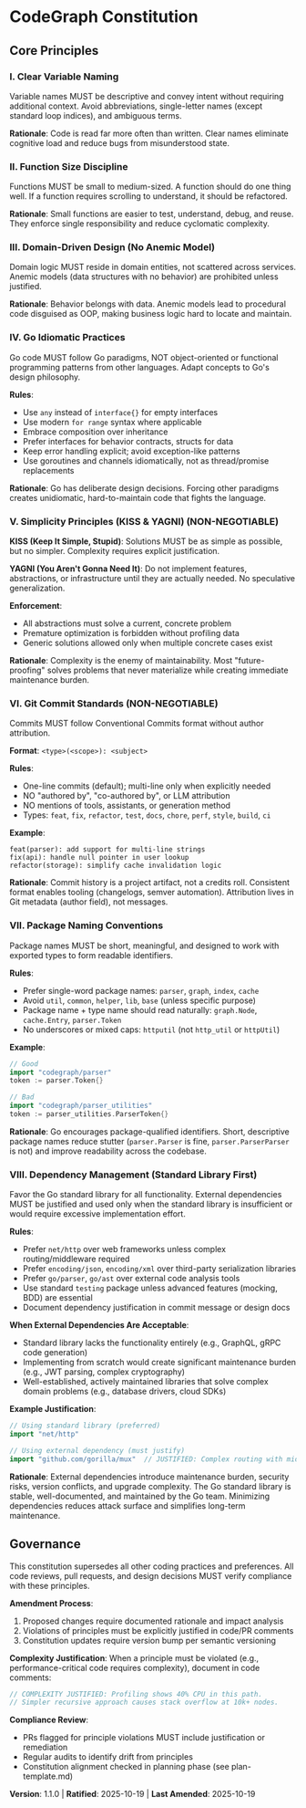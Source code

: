 <!--
Sync Impact Report:
Version: 1.0.0 → 1.1.0
Rationale: MINOR version bump - Added new principle (Dependency Management)

Modified principles:
- None (existing principles unchanged)

Added sections:
- NEW: Principle VIII - Dependency Management (Standard Library First)

Removed sections:
- None

Templates requiring updates:
✅ plan-template.md - No constitution-specific updates needed (Constitution Check section already present)
✅ spec-template.md - No constitution-specific updates needed
✅ tasks-template.md - No constitution-specific updates needed

Follow-up TODOs: None
-->

# CodeGraph Constitution

## Core Principles

### I. Clear Variable Naming

Variable names MUST be descriptive and convey intent without requiring additional context. Avoid abbreviations, single-letter names (except standard loop indices), and ambiguous terms.

**Rationale**: Code is read far more often than written. Clear names eliminate cognitive load and reduce bugs from misunderstood state.

### II. Function Size Discipline

Functions MUST be small to medium-sized. A function should do one thing well. If a function requires scrolling to understand, it should be refactored.

**Rationale**: Small functions are easier to test, understand, debug, and reuse. They enforce single responsibility and reduce cyclomatic complexity.

### III. Domain-Driven Design (No Anemic Model)

Domain logic MUST reside in domain entities, not scattered across services. Anemic models (data structures with no behavior) are prohibited unless justified.

**Rationale**: Behavior belongs with data. Anemic models lead to procedural code disguised as OOP, making business logic hard to locate and maintain.

### IV. Go Idiomatic Practices

Go code MUST follow Go paradigms, NOT object-oriented or functional programming patterns from other languages. Adapt concepts to Go's design philosophy.

**Rules**:
- Use `any` instead of `interface{}` for empty interfaces
- Use modern `for range` syntax where applicable
- Embrace composition over inheritance
- Prefer interfaces for behavior contracts, structs for data
- Keep error handling explicit; avoid exception-like patterns
- Use goroutines and channels idiomatically, not as thread/promise replacements

**Rationale**: Go has deliberate design decisions. Forcing other paradigms creates unidiomatic, hard-to-maintain code that fights the language.

### V. Simplicity Principles (KISS & YAGNI) (NON-NEGOTIABLE)

**KISS (Keep It Simple, Stupid)**: Solutions MUST be as simple as possible, but no simpler. Complexity requires explicit justification.

**YAGNI (You Aren't Gonna Need It)**: Do not implement features, abstractions, or infrastructure until they are actually needed. No speculative generalization.

**Enforcement**:
- All abstractions must solve a current, concrete problem
- Premature optimization is forbidden without profiling data
- Generic solutions allowed only when multiple concrete cases exist

**Rationale**: Complexity is the enemy of maintainability. Most "future-proofing" solves problems that never materialize while creating immediate maintenance burden.

### VI. Git Commit Standards (NON-NEGOTIABLE)

Commits MUST follow Conventional Commits format without author attribution.

**Format**: `<type>(<scope>): <subject>`

**Rules**:
- One-line commits (default); multi-line only when explicitly needed
- NO "authored by", "co-authored by", or LLM attribution
- NO mentions of tools, assistants, or generation method
- Types: `feat`, `fix`, `refactor`, `test`, `docs`, `chore`, `perf`, `style`, `build`, `ci`

**Example**:
```
feat(parser): add support for multi-line strings
fix(api): handle null pointer in user lookup
refactor(storage): simplify cache invalidation logic
```

**Rationale**: Commit history is a project artifact, not a credits roll. Consistent format enables tooling (changelogs, semver automation). Attribution lives in Git metadata (author field), not messages.

### VII. Package Naming Conventions

Package names MUST be short, meaningful, and designed to work with exported types to form readable identifiers.

**Rules**:
- Prefer single-word package names: `parser`, `graph`, `index`, `cache`
- Avoid `util`, `common`, `helper`, `lib`, `base` (unless specific purpose)
- Package name + type name should read naturally: `graph.Node`, `cache.Entry`, `parser.Token`
- No underscores or mixed caps: `httputil` (not `http_util` or `httpUtil`)

**Example**:
```go
// Good
import "codegraph/parser"
token := parser.Token{}

// Bad
import "codegraph/parser_utilities"
token := parser_utilities.ParserToken{}
```

**Rationale**: Go encourages package-qualified identifiers. Short, descriptive package names reduce stutter (`parser.Parser` is fine, `parser.ParserParser` is not) and improve readability across the codebase.

### VIII. Dependency Management (Standard Library First)

Favor the Go standard library for all functionality. External dependencies MUST be justified and used only when the standard library is insufficient or would require excessive implementation effort.

**Rules**:
- Prefer `net/http` over web frameworks unless complex routing/middleware required
- Prefer `encoding/json`, `encoding/xml` over third-party serialization libraries
- Prefer `go/parser`, `go/ast` over external code analysis tools
- Use standard `testing` package unless advanced features (mocking, BDD) are essential
- Document dependency justification in commit message or design docs

**When External Dependencies Are Acceptable**:
- Standard library lacks the functionality entirely (e.g., GraphQL, gRPC code generation)
- Implementing from scratch would create significant maintenance burden (e.g., JWT parsing, complex cryptography)
- Well-established, actively maintained libraries that solve complex domain problems (e.g., database drivers, cloud SDKs)

**Example Justification**:
```go
// Using standard library (preferred)
import "net/http"

// Using external dependency (must justify)
import "github.com/gorilla/mux"  // JUSTIFIED: Complex routing with middleware chaining and path parameters beyond net/http ServeMux
```

**Rationale**: External dependencies introduce maintenance burden, security risks, version conflicts, and upgrade complexity. The Go standard library is stable, well-documented, and maintained by the Go team. Minimizing dependencies reduces attack surface and simplifies long-term maintenance.

## Governance

This constitution supersedes all other coding practices and preferences. All code reviews, pull requests, and design decisions MUST verify compliance with these principles.

**Amendment Process**:
1. Proposed changes require documented rationale and impact analysis
2. Violations of principles must be explicitly justified in code/PR comments
3. Constitution updates require version bump per semantic versioning

**Complexity Justification**:
When a principle must be violated (e.g., performance-critical code requires complexity), document in code comments:
```go
// COMPLEXITY JUSTIFIED: Profiling shows 40% CPU in this path.
// Simpler recursive approach causes stack overflow at 10k+ nodes.
```

**Compliance Review**:
- PRs flagged for principle violations MUST include justification or remediation
- Regular audits to identify drift from principles
- Constitution alignment checked in planning phase (see plan-template.md)

**Version**: 1.1.0 | **Ratified**: 2025-10-19 | **Last Amended**: 2025-10-19
